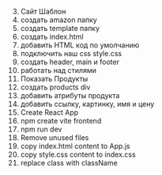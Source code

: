3. Сайт Шаблон
  1. создать amazon папку
  2. создать template папку
  3. создать index.html
  4. добавить HTML код по умолчанию
  5. подключить наш css style.css
  6. создать header, main и footer
  7. работать над стилями
4. Показать Продукты
  1. создать products div
  2. добавить атрибуты продукта
  3. добавить ссылку, картинку, имя и цену
5. Create React App
  1. npm create vite frontend
  2. npm run dev
  3. Remove unused files
  4. copy index.html content to App.js
  5. copy style.css content to index.css
  6. replace class with className